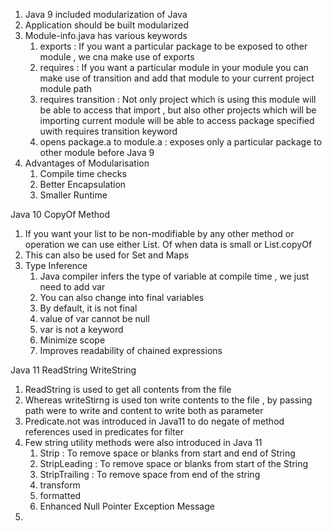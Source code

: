 1. Java 9 included modularization of Java
2. Application should be built modularized
3. Module-info.java has various keywords
    1. exports : If you want a particular package to be exposed to other module , we cna make use of exports
    2. requires : If you want a particular module in your module you can make use of transition and add that module to
       your current project module path
    3. requires transition : Not only project which is using this module will be able to access that import , but also
       other projects which will be importing current module will be able to access package specified uwith requires
       transition keyword
    4. opens package.a to module.a : exposes only a particular package to other module before Java 9
4. Advantages of Modularisation
    1. Compile time checks
    2. Better Encapsulation
    3. Smaller Runtime

Java 10 CopyOf Method

1. If you want your list to be non-modifiable by any other method or operation we can use either List. Of when data is
   small or List.copyOf
2. This can also be used for Set and Maps
3. Type Inference
    1. Java compiler infers the type of variable at compile time , we just need to add var
    2. You can also change into final variables
    3. By default, it is not final
    4. value of var cannot be null
    5. var is not a keyword
    6. Minimize scope
    7. Improves readability of chained expressions

Java 11 ReadString WriteString

1. ReadString is used to get all contents from the file
2. Whereas writeStirng is used ton write contents to the file , by passing path were to write and content to write both
   as parameter
3. Predicate.not was introduced in Java11 to do negate of method references used in predicates for filter
4. Few string utility methods were also introduced in Java 11
    1. Strip : To remove space or blanks from start and end of String
    2. StripLeading : To remove space or blanks from start of the String
    3. StripTrailing : To remove space from end of the string
    4. transform
    5. formatted
    6. Enhanced Null Pointer Exception Message
5. 